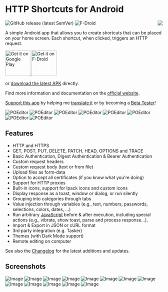# HTTP Shortcuts for Android
<a href="https://http-shortcuts.rmy.ch/">
<img src="/Assets/logo.png" align="right" style="margin-left: 1em;"/>
</a>

![GitHub release (latest SemVer)](https://img.shields.io/github/v/release/Waboodoo/HTTP-Shortcuts)
![F-Droid](https://img.shields.io/f-droid/v/ch.rmy.android.http_shortcuts)

A simple Android app that allows you to create shortcuts that can be placed on your home screen. Each shortcut, when clicked, triggers an HTTP request.

<a href="https://play.google.com/store/apps/details?id=ch.rmy.android.http_shortcuts">
<img alt="Get it on Google Play" src="/Assets/play_store.svg" height="80" />
</a>
<a href="https://f-droid.org/en/packages/ch.rmy.android.http_shortcuts/">
<img alt="Get it on F-Droid" src="/Assets/f_droid.svg" height="80" />
</a>


or [download the latest APK](https://github.com/Waboodoo/HTTP-Shortcuts/releases) directly.

Find more information and documentation on the [official website](https://http-shortcuts.rmy.ch/).

[Support this app](https://http-shortcuts.rmy.ch/support-me) by helping me [translate it](https://poeditor.com/join/project/8tHhwOTzVZ) or by becoming a [Beta Tester](https://play.google.com/apps/testing/ch.rmy.android.http_shortcuts)!

![POEditor](https://img.shields.io/poeditor/progress/339871/it?token=c2706e0c35bf1f1d85d71e637ca1b4e2)
![POEditor](https://img.shields.io/poeditor/progress/339871/fr?token=c2706e0c35bf1f1d85d71e637ca1b4e2)
![POEditor](https://img.shields.io/poeditor/progress/339871/es?token=c2706e0c35bf1f1d85d71e637ca1b4e2)
![POEditor](https://img.shields.io/poeditor/progress/339871/nl?token=c2706e0c35bf1f1d85d71e637ca1b4e2)
![POEditor](https://img.shields.io/poeditor/progress/339871/ru?token=c2706e0c35bf1f1d85d71e637ca1b4e2)
![POEditor](https://img.shields.io/poeditor/progress/339871/pl?token=c2706e0c35bf1f1d85d71e637ca1b4e2)
![POEditor](https://img.shields.io/poeditor/progress/339871/hu?token=c2706e0c35bf1f1d85d71e637ca1b4e2)
![POEditor](https://img.shields.io/poeditor/progress/339871/ko?token=c2706e0c35bf1f1d85d71e637ca1b4e2)

## Features
- HTTP and HTTPS
- GET, POST, PUT, DELETE, PATCH, HEAD, OPTIONS and TRACE
- Basic Authentication, Digest Authentication & Bearer Authentication
- Custom request headers
- Custom request body (text or from file)
- Upload files as form-data
- Option to accept all certificates (if you know what you're doing)
- Support for HTTP proxies
- Built-in icons, support for Ipack icons and custom icons
- Display response as a toast, window or dialog, or run silently
- Grouping into categories through tabs
- Value injection through variables (e.g., text, numbers, passwords, selections, colors, dates, …)
- Run arbitrary [JavaScript](https://http-shortcuts.rmy.ch/scripting) before & after execution, including special actions (e.g., vibrate, show toast, parse and process response…), 
- Import & Export in JSON or cURL format
- 3rd party integration (e.g. Tasker)
- Themes (with Dark Mode support)
- Remote editing on computer

See also the [Changelog](CHANGELOG.md) for the latest additions and updates.

## Screenshots

![Image](/Assets/Screenshots/01.png)
![Image](/Assets/Screenshots/02.png)
![Image](/Assets/Screenshots/03.png)
![Image](/Assets/Screenshots/04.png)
![Image](/Assets/Screenshots/05.png)
![Image](/Assets/Screenshots/06.png)
![Image](/Assets/Screenshots/07.png)
![Image](/Assets/Screenshots/08.png)
![Image](/Assets/Screenshots/09.png)
![Image](/Assets/Screenshots/10.png)
![Image](/Assets/Screenshots/11.png)
![Image](/Assets/Screenshots/12.png)
![Image](/Assets/Screenshots/13.png)
